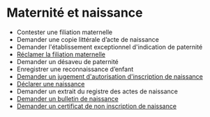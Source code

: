 # Maternité  et naissance

* Contester une filiation maternelle
* Demander une copie littérale d’acte de naissance
* Demander l'établissement exceptionnel d'indication de paternité
* [Réclamer la filiation maternelle](reclamer-la-filiation-maternelle.md)
* Demander un désaveu de paternité
* Enregistrer une reconnaissance d’enfant
* [Demander un jugement d'autorisation d'inscription de naissance](demander-un-jugement-dautorisation-dinscription-de-naissance.md)
* [Déclarer une naissance](declarer-une-naissance.md)
* Demander un extrait du registre des actes de naissance
* [Demander un bulletin de naissance](demander-un-bulletin-de-naissance.md)
* [Demander un certificat de non inscription de naissance](demander-un-certificat-de-non-inscription-de-naissance.md)
